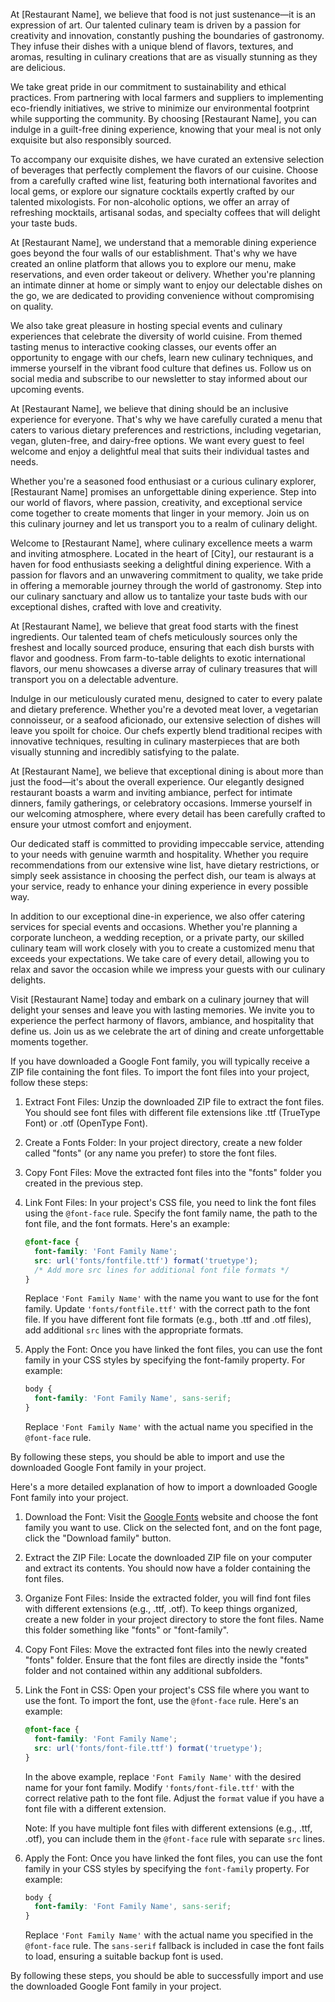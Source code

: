 At [Restaurant Name], we believe that food is not just sustenance—it is an expression of art. Our talented culinary team is driven by a passion for creativity and innovation, constantly pushing the boundaries of gastronomy. They infuse their dishes with a unique blend of flavors, textures, and aromas, resulting in culinary creations that are as visually stunning as they are delicious.

We take great pride in our commitment to sustainability and ethical practices. From partnering with local farmers and suppliers to implementing eco-friendly initiatives, we strive to minimize our environmental footprint while supporting the community. By choosing [Restaurant Name], you can indulge in a guilt-free dining experience, knowing that your meal is not only exquisite but also responsibly sourced.

To accompany our exquisite dishes, we have curated an extensive selection of beverages that perfectly complement the flavors of our cuisine. Choose from a carefully crafted wine list, featuring both international favorites and local gems, or explore our signature cocktails expertly crafted by our talented mixologists. For non-alcoholic options, we offer an array of refreshing mocktails, artisanal sodas, and specialty coffees that will delight your taste buds.

At [Restaurant Name], we understand that a memorable dining experience goes beyond the four walls of our establishment. That's why we have created an online platform that allows you to explore our menu, make reservations, and even order takeout or delivery. Whether you're planning an intimate dinner at home or simply want to enjoy our delectable dishes on the go, we are dedicated to providing convenience without compromising on quality.

We also take great pleasure in hosting special events and culinary experiences that celebrate the diversity of world cuisine. From themed tasting menus to interactive cooking classes, our events offer an opportunity to engage with our chefs, learn new culinary techniques, and immerse yourself in the vibrant food culture that defines us. Follow us on social media and subscribe to our newsletter to stay informed about our upcoming events.

At [Restaurant Name], we believe that dining should be an inclusive experience for everyone. That's why we have carefully curated a menu that caters to various dietary preferences and restrictions, including vegetarian, vegan, gluten-free, and dairy-free options. We want every guest to feel welcome and enjoy a delightful meal that suits their individual tastes and needs.

Whether you're a seasoned food enthusiast or a curious culinary explorer, [Restaurant Name] promises an unforgettable dining experience. Step into our world of flavors, where passion, creativity, and exceptional service come together to create moments that linger in your memory. Join us on this culinary journey and let us transport you to a realm of culinary delight.

Welcome to [Restaurant Name], where culinary excellence meets a warm and inviting atmosphere. Located in the heart of [City], our restaurant is a haven for food enthusiasts seeking a delightful dining experience. With a passion for flavors and an unwavering commitment to quality, we take pride in offering a memorable journey through the world of gastronomy. Step into our culinary sanctuary and allow us to tantalize your taste buds with our exceptional dishes, crafted with love and creativity.

At [Restaurant Name], we believe that great food starts with the finest ingredients. Our talented team of chefs meticulously sources only the freshest and locally sourced produce, ensuring that each dish bursts with flavor and goodness. From farm-to-table delights to exotic international flavors, our menu showcases a diverse array of culinary treasures that will transport you on a delectable adventure.

Indulge in our meticulously curated menu, designed to cater to every palate and dietary preference. Whether you're a devoted meat lover, a vegetarian connoisseur, or a seafood aficionado, our extensive selection of dishes will leave you spoilt for choice. Our chefs expertly blend traditional recipes with innovative techniques, resulting in culinary masterpieces that are both visually stunning and incredibly satisfying to the palate.

At [Restaurant Name], we believe that exceptional dining is about more than just the food—it's about the overall experience. Our elegantly designed restaurant boasts a warm and inviting ambiance, perfect for intimate dinners, family gatherings, or celebratory occasions. Immerse yourself in our welcoming atmosphere, where every detail has been carefully crafted to ensure your utmost comfort and enjoyment.

Our dedicated staff is committed to providing impeccable service, attending to your needs with genuine warmth and hospitality. Whether you require recommendations from our extensive wine list, have dietary restrictions, or simply seek assistance in choosing the perfect dish, our team is always at your service, ready to enhance your dining experience in every possible way.

In addition to our exceptional dine-in experience, we also offer catering services for special events and occasions. Whether you're planning a corporate luncheon, a wedding reception, or a private party, our skilled culinary team will work closely with you to create a customized menu that exceeds your expectations. We take care of every detail, allowing you to relax and savor the occasion while we impress your guests with our culinary delights.

Visit [Restaurant Name] today and embark on a culinary journey that will delight your senses and leave you with lasting memories. We invite you to experience the perfect harmony of flavors, ambiance, and hospitality that define us. Join us as we celebrate the art of dining and create unforgettable moments together.














If you have downloaded a Google Font family, you will typically receive a ZIP file containing the font files. To import the font files into your project, follow these steps:

1. Extract Font Files: Unzip the downloaded ZIP file to extract the font files. You should see font files with different file extensions like .ttf (TrueType Font) or .otf (OpenType Font).

2. Create a Fonts Folder: In your project directory, create a new folder called "fonts" (or any name you prefer) to store the font files.

3. Copy Font Files: Move the extracted font files into the "fonts" folder you created in the previous step.

4. Link Font Files: In your project's CSS file, you need to link the font files using the `@font-face` rule. Specify the font family name, the path to the font file, and the font formats. Here's an example:

   ```css
   @font-face {
     font-family: 'Font Family Name';
     src: url('fonts/fontfile.ttf') format('truetype');
     /* Add more src lines for additional font file formats */
   }
   ```

   Replace `'Font Family Name'` with the name you want to use for the font family. Update `'fonts/fontfile.ttf'` with the correct path to the font file. If you have different font file formats (e.g., both .ttf and .otf files), add additional `src` lines with the appropriate formats.

5. Apply the Font: Once you have linked the font files, you can use the font family in your CSS styles by specifying the font-family property. For example:

   ```css
   body {
     font-family: 'Font Family Name', sans-serif;
   }
   ```

   Replace `'Font Family Name'` with the actual name you specified in the `@font-face` rule.

By following these steps, you should be able to import and use the downloaded Google Font family in your project.





Here's a more detailed explanation of how to import a downloaded Google Font family into your project.

1. Download the Font: Visit the [Google Fonts](https://fonts.google.com/) website and choose the font family you want to use. Click on the selected font, and on the font page, click the "Download family" button.

2. Extract the ZIP File: Locate the downloaded ZIP file on your computer and extract its contents. You should now have a folder containing the font files.

3. Organize Font Files: Inside the extracted folder, you will find font files with different extensions (e.g., .ttf, .otf). To keep things organized, create a new folder in your project directory to store the font files. Name this folder something like "fonts" or "font-family".

4. Copy Font Files: Move the extracted font files into the newly created "fonts" folder. Ensure that the font files are directly inside the "fonts" folder and not contained within any additional subfolders.

5. Link the Font in CSS: Open your project's CSS file where you want to use the font. To import the font, use the `@font-face` rule. Here's an example:

   ```css
   @font-face {
     font-family: 'Font Family Name';
     src: url('fonts/font-file.ttf') format('truetype');
   }
   ```

   In the above example, replace `'Font Family Name'` with the desired name for your font family. Modify `'fonts/font-file.ttf'` with the correct relative path to the font file. Adjust the `format` value if you have a font file with a different extension.

   Note: If you have multiple font files with different extensions (e.g., .ttf, .otf), you can include them in the `@font-face` rule with separate `src` lines.

6. Apply the Font: Once you have linked the font files, you can use the font family in your CSS styles by specifying the `font-family` property. For example:

   ```css
   body {
     font-family: 'Font Family Name', sans-serif;
   }
   ```

   Replace `'Font Family Name'` with the actual name you specified in the `@font-face` rule. The `sans-serif` fallback is included in case the font fails to load, ensuring a suitable backup font is used.

By following these steps, you should be able to successfully import and use the downloaded Google Font family in your project.
